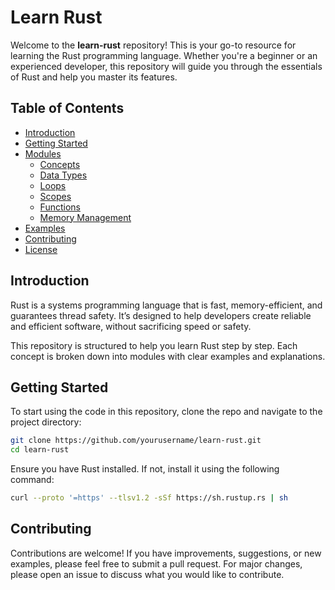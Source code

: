 # Learn Rust

Welcome to the **learn-rust** repository! This is your go-to resource for learning the Rust programming language. Whether you're a beginner or an experienced developer, this repository will guide you through the essentials of Rust and help you master its features.

## Table of Contents

- [Introduction](#introduction)
- [Getting Started](#getting-started)
- [Modules](#modules)
  - [Concepts](#concepts)
  - [Data Types](#data-types)
  - [Loops](#loops)
  - [Scopes](#scopes)
  - [Functions](#functions)
  - [Memory Management](#memory-management)
- [Examples](#examples)
- [Contributing](#contributing)
- [License](#license)

## Introduction

Rust is a systems programming language that is fast, memory-efficient, and guarantees thread safety. It’s designed to help developers create reliable and efficient software, without sacrificing speed or safety.

This repository is structured to help you learn Rust step by step. Each concept is broken down into modules with clear examples and explanations.

## Getting Started

To start using the code in this repository, clone the repo and navigate to the project directory:

```bash
git clone https://github.com/yourusername/learn-rust.git
cd learn-rust
```

Ensure you have Rust installed. If not, install it using the following command:
```bash
curl --proto '=https' --tlsv1.2 -sSf https://sh.rustup.rs | sh
```

## Contributing
Contributions are welcome! If you have improvements, suggestions, or new examples, please feel free to submit a pull request. For major changes, please open an issue to discuss what you would like to contribute.
